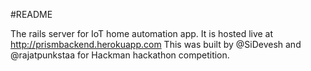 #README 

The rails server for IoT home automation app. 
It is hosted live at http://prismbackend.herokuapp.com 
This was built by @SiDevesh and @rajatpunkstaa for Hackman hackathon competition.
